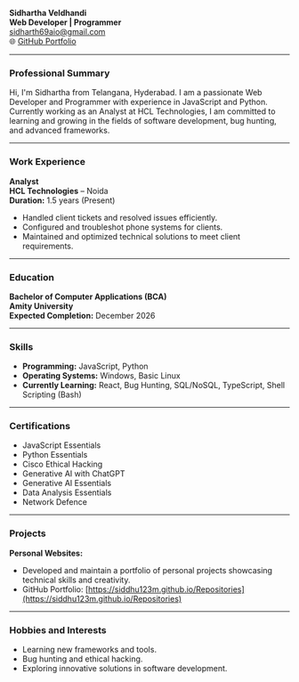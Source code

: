 **Sidhartha Veldhandi**  
**Web Developer | Programmer**  
sidharth69aio@gmail.com  
🌐 [GitHub Portfolio](https://siddhu123m.github.io/Repositories)  

---

### **Professional Summary**  
Hi, I'm Sidhartha from Telangana, Hyderabad. I am a passionate Web Developer and Programmer with experience in JavaScript and Python. Currently working as an Analyst at HCL Technologies, I am committed to learning and growing in the fields of software development, bug hunting, and advanced frameworks.  

---

### **Work Experience**  
**Analyst**  
**HCL Technologies** – Noida  
**Duration:** 1.5 years (Present)  
- Handled client tickets and resolved issues efficiently.  
- Configured and troubleshot phone systems for clients.  
- Maintained and optimized technical solutions to meet client requirements.  

---

### **Education**  
**Bachelor of Computer Applications (BCA)**  
**Amity University**  
**Expected Completion:** December 2026  

---

### **Skills**  
- **Programming:** JavaScript, Python  
- **Operating Systems:** Windows, Basic Linux  
- **Currently Learning:** React, Bug Hunting, SQL/NoSQL, TypeScript, Shell Scripting (Bash)  

---

### **Certifications**  
- JavaScript Essentials  
- Python Essentials  
- Cisco Ethical Hacking  
- Generative AI with ChatGPT  
- Generative AI Essentials  
- Data Analysis Essentials  
- Network Defence  

---

### **Projects**  
**Personal Websites:**  
- Developed and maintain a portfolio of personal projects showcasing technical skills and creativity.  
- GitHub Portfolio: [https://siddhu123m.github.io/Repositories](https://siddhu123m.github.io/Repositories)  

---

### **Hobbies and Interests**  
- Learning new frameworks and tools.  
- Bug hunting and ethical hacking.  
- Exploring innovative solutions in software development.  
